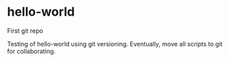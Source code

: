 # hello-world
First git repo

Testing of hello-world using git versioning.
Eventually, move all scripts to git for collaborating.
